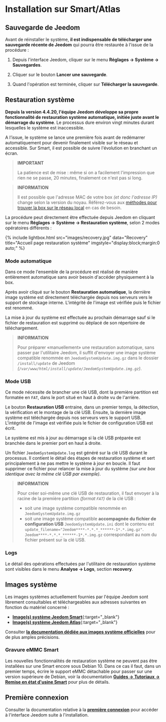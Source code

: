 # Installation sur Smart/Atlas

## Sauvegarde de Jeedom

Avant de réinstaller le système, **il est indispensable de télécharger une sauvegarde récente de Jeedom** qui pourra être restaurée à l'issue de la procédure :

1. Depuis l'interface Jeedom, cliquer sur le menu **Réglages → Système → Sauvegardes**.

2. Cliquer sur le bouton **Lancer une sauvegarde**.

3. Quand l'opération est terminée, cliquer sur **Télécharger la sauvegarde**.

## Restauration système

**Depuis la version 4.4.20, l'équipe Jeedom développe sa propre fonctionnalité de restauration système automatique, initiée juste avant le démarrage du système**. Le processus dure environ vingt minutes durant lesquelles le système est inaccessible.

A l’issue, le système se lance une première fois avant de redémarrer automatiquement pour devenir finalement visible sur le réseau et accessible. Sur Smart, il est possible de suivre l'évolution en branchant un écran.

>**IMPORTANT**
>
>La patience est de mise : même si on a facilement l'impression que rien ne se passe, 20 minutes, finalement ce n'est pas si long.

>**INFORMATION**
>
>Il est possible que l'adresse MAC de votre box *(et donc l'adresse IP)* change selon la version du noyau. Référez-vous aux [méthodes pour trouver la box sur le réseau local](../premiers-pas/#Accès%20local) en cas de besoin.

La procédure peut directement être effectuée depuis Jeedom en cliquant sur le menu **Réglages → Système → Restauration système**, selon 2 modes opératoires différents :

{% include lightbox.html src="images/recovery.jpg" data="Recovery" title="Accueil page restauration système" imgstyle="display:block;margin:0 auto;" %}

### Mode automatique

Dans ce mode l'ensemble de la procédure est réalisé de manière entièrement automatique sans avoir besoin d'accéder physiquement à la box.

Après avoir cliqué sur le bouton **Restauration automatique**, la dernière image système est directement téléchargée depuis nos serveurs vers le support de stockage interne. L'intégrité de l'image est vérifiée puis le fichier est renommé.

La mise à jour du système est effectuée au prochain démarrage sauf si le fichier de restauration est supprimé ou déplacé de son répertoire de téléchargement.

>**INFORMATION**
>
>Pour préparer «manuellement» une restauration automatique, sans passer par l'utilitaire Jeedom, il suffit d'envoyer une image système compatible renommée en `JeedomSystemUpdate.img.gz` dans le dossier `/install/update` de Jeedom *(`/var/www/html/install/update/JeedomSystemUpdate.img.gz`)*.

### Mode USB

Ce mode nécessite de brancher une clé USB, dont la première partition est formatée en `FAT`, dans le port situé en haut à droite vu de l'arrière.

Le bouton **Restauration USB** entraine, dans un premier temps, la détection, la vérification et le montage de la clé USB. Ensuite, la dernière image système est téléchargée depuis nos serveurs vers le support USB. L'intégrité de l'image est vérifiée puis le fichier de configuration USB est écrit.

Le système est mis à jour au démarrage si la clé USB préparée est branchée dans le premier port en haut à droite.

Un fichier `JeedomSystemUpdate.log` est généré sur la clé USB durant le processus. Il contient le détail des étapes de restauration système et sert principalement à ne pas mettre le système à jour en boucle. Il faut supprimer ce fichier pour relancer la mise à jour du système *(sur une box identique avec la même clé USB par exemple)*.

>**INFORMATION**
>
>Pour créer soi-même une clé USB de restauration, il faut envoyer à la racine de la première partition *(format `FAT`)* de la clé USB :
>
>- soit une image système compatible renommée en `JeedomSystemUpdate.img.gz`
>- soit une image système compatible **accompagnée du fichier de configuration USB** `JeedomSystemUpdate.ini` dont le contenu est `update_filename="Jeedom****-*.*.*_******-1*.*.img.gz"`.\
>`Jeedom****-*.*.*_******-1*.*.img.gz` correspondant au nom du fichier présent sur la clé USB.

### Logs

Le détail des opérations effectuées par l'utilitaire de restauration système sont visibles dans le menu **Analyse → Logs**, section **recovery**.

## Images système

Les images systèmes actuellement fournies par l'équipe Jeedom sont librement consultables et téléchargeables aux adresses suivantes en fonction du matériel concerné :

- [**Image(s) système Jeedom Smart**](https://images.jeedom.com/smart/){:target="_blank"}
- [**Image(s) système Jeedom Atlas**](https://images.jeedom.com/atlas/){:target="_blank"}

Consulter [**la documentation dédiée aux images système officielles**](../compatibility/#Images%20système%20officielles) pour de plus amples précisions.

### Gravure eMMC Smart

Les nouvelles fonctionnalités de restauration système ne peuvent pas être installées sur une Smart encore sous Debian 10. Dans ce cas il faut, dans un premier temps, écrire le support eMMC détachable pour passer sur une version supérieure de Debian, voir la documentation [**Guides → Tutoriaux → Remise en état d'usine Smart**](../howto/smart) pour plus de détails.

## Première connexion

Consulter la documentation relative à la [**première connexion**](../premiers-pas/#Première%20connexion) pour accéder à l'interface Jeedom suite à l'installation.
